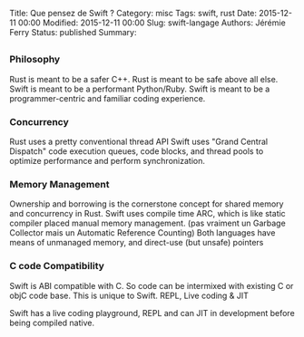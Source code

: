 Title: Que pensez de Swift ?
Category: misc
Tags: swift, rust
Date: 2015-12-11 00:00
Modified: 2015-12-11 00:00
Slug: swift-langage
Authors: Jérémie Ferry
Status: published
Summary:

## 

### Philosophy

Rust is meant to be a safer C++. Rust is meant to be safe above all else.
Swift is meant to be a performant Python/Ruby. Swift is meant to be a programmer-centric and familiar coding experience.

### Concurrency

Rust uses a pretty conventional thread API
Swift uses "Grand Central Dispatch" code execution queues, code blocks, and thread pools to optimize performance and perform synchronization.

### Memory Management

Ownership and borrowing is the cornerstone concept for shared memory and concurrency in Rust.
Swift uses compile time ARC, which is like static compiler placed manual memory management. (pas vraiment un Garbage Collector mais un Automatic Reference Counting)
Both languages have means of unmanaged memory, and direct-use (but unsafe) pointers

### C code Compatibility

Swift is ABI compatible with C. So code can be intermixed with existing C or objC code base. This is unique to Swift.
REPL, Live coding & JIT

Swift has a live coding playground, REPL and can JIT in development before being compiled native.
